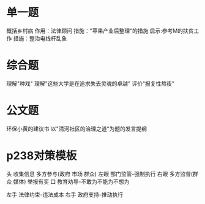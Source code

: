 # 单一题
概括乡村病
作用：法律顾问
措施："苹果产业后整理"的措施
启示:参考M的扶贫工作
措施：整治电线杆乱象

# 综合题
理解"种戏"
理解"这些大学是在追求失去灵魂的卓越"
评价"报复性熬夜"

# 公文题
环保小黄的建议书
以"清河社区的治理之道"为题的发言提纲

# p238对策模板
头 收集信息 多方参与(政府 市场 群众)
左眼 部门监管-强制执行
右眼 多方监督(群众 媒体) 举报有奖
口 教育劝导-不敢为不能为不想为

左手 法律约束-违法成本
右手 政府支持-推动执行
